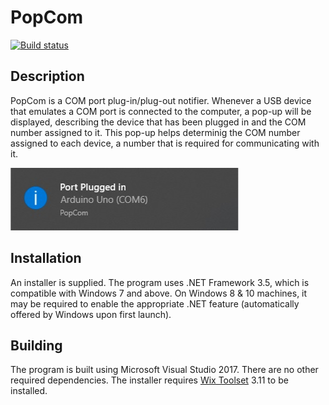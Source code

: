 # PopCom

[![Build status](https://ci.appveyor.com/api/projects/status/vxdxfvkm636k0n5o?svg=true)](https://ci.appveyor.com/project/avishorp/popcom)

## Description
PopCom is a COM port plug-in/plug-out notifier. Whenever a USB device that emulates a COM port is connected to the computer, a pop-up will be displayed, describing the device that has been plugged in and the COM number assigned to it. This pop-up helps determinig the COM number assigned to each device, a number that is required for communicating with it.

![Alt text](images/popup.jpg?raw=true "PopCom pop-up")

## Installation
An installer is supplied. The program uses .NET Framework 3.5, which is compatible with Windows 7 and above. On Windows 8 & 10 machines, it may be
required to enable the appropriate .NET feature (automatically offered by Windows upon first launch).

## Building
The program is built using Microsoft Visual Studio 2017. There are no other required dependencies. The installer requires [Wix Toolset](http://wixtoolset.org/)  3.11 to be installed.
